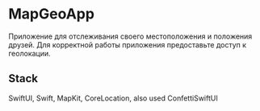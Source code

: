 # MapGeoApp

Приложение для отслеживания своего местоположения и положения друзей.
Для корректной работы приложения предоставьте доступ к геолокации.

## Stack

SwiftUI, Swift, MapKit, CoreLocation, also used ConfettiSwiftUI


